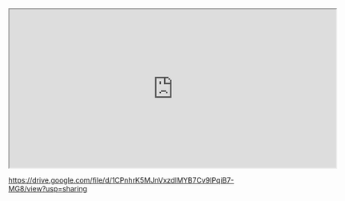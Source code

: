 <iframe src="https://drive.google.com/file/d/1CPnhrK5MJnVxzdIMYB7Cv9IPqiB7-MG8/preview" frameborder="1" style="width: 68vw; height: 33vw;" allow="autoplay"></iframe>

https://drive.google.com/file/d/1CPnhrK5MJnVxzdIMYB7Cv9IPqiB7-MG8/view?usp=sharing
